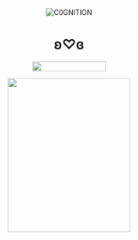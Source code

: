 ## 

<p align="center"> <img src="https://komarev.com/ghpvc/?username=C0GNITION&label=poop%20shards&color=f8b2bf&style=flat" alt="C0GNITION" /> </p>
<h1 align="center">ʚ♡ɞ</h1>
<p align="center"> 
  <img width="150" height="20" src="https://media.discordapp.net/attachments/1299154542591606806/1339834900936785930/image.gif?ex=67b029fd&is=67aed87d&hm=87b67f3098fad84510617a087a6933de70c24e7982c044bb58d8eb3df155280a&=&width=225&height=30">
<p align="center"> 
  <img width="250" height="314" src="https://i.ibb.co/7NxzkYFS/Luka-chibi.png">
</p>



